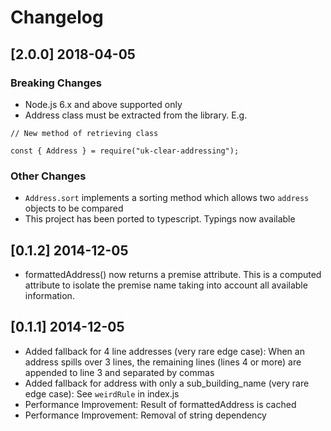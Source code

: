 # Changelog

## [2.0.0] 2018-04-05

### Breaking Changes

- Node.js 6.x and above supported only
- Address class must be extracted from the library. E.g.

```
// New method of retrieving class

const { Address } = require("uk-clear-addressing");

```

### Other Changes

- `Address.sort` implements a sorting method which allows two `address` objects to be compared
- This project has been ported to typescript. Typings now available

## [0.1.2] 2014-12-05
- formattedAddress() now returns a premise attribute. This is a computed attribute to isolate the premise name taking into account all available information.

## [0.1.1] 2014-12-05
- Added fallback for 4 line addresses (very rare edge case): When an address spills over 3 lines, the remaining lines (lines 4 or more) are appended to line 3 and separated by commas
- Added fallback for address with only a sub_building_name (very rare edge case): See `weirdRule` in index.js
- Performance Improvement: Result of formattedAddress is cached
- Performance Improvement: Removal of string dependency
